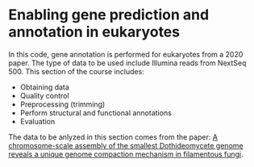 # Enabling gene prediction and annotation in eukaryotes
In this code, gene annotation is performed for eukaryotes from a 2020 paper. The type of data to be used include Illumina reads from NextSeq 500.
This section of the course includes:
* Obtaining data
* Quality control
* Preprocessing (trimming)
* Perform structural and functional annotations
* Evaluation

The data to be anlyzed in this section comes from the paper: [A chromosome-scale assembly of the smallest Dothideomycete genome reveals a unique genome compaction mechanism in filamentous fungi](https://doi.org/10.1186/s12864-020-6732-8 "Wang et al. BMC Genomics 21:321 (2020)").
